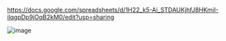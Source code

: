
https://docs.google.com/spreadsheets/d/1H22_k5-Ai_STDAUKjhfJ8HKmjI-ilqgpDp9jOqB2kM0/edit?usp=sharing

![image](https://user-images.githubusercontent.com/6216013/205486156-a4b15df8-5c0c-40fb-b801-b4842d705961.png)

